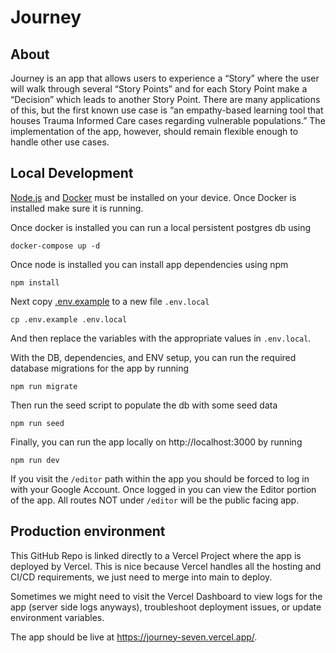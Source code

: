 # Journey

## About

Journey is an app that allows users to experience a “Story” where the user will walk through several “Story Points” and
for each Story Point make a “Decision” which leads to another Story Point. There are many applications of this, but the
first known use case is “an empathy-based learning tool that houses Trauma Informed Care cases regarding vulnerable
populations.” The implementation of the app, however, should remain flexible enough to handle other use cases.

## Local Development

[Node.js](https://nodejs.org/en/download) and [Docker](https://docs.docker.com/get-docker/) must be installed on your
device. Once Docker is installed make sure it is running.

Once docker is installed you can run a local persistent postgres db using

```shell
docker-compose up -d
```

Once node is installed you can install app dependencies using npm

```shell
npm install
```

Next copy [.env.example](.env.example) to a new file `.env.local`

```shell
cp .env.example .env.local
```

And then replace the variables with the appropriate values in `.env.local`.

With the DB, dependencies, and ENV setup, you can run the required database migrations for the app by running

```shell
npm run migrate
```

Then run the seed script to populate the db with some seed data

```shell
npm run seed
```

Finally, you can run the app locally on http://localhost:3000 by running

```shell
npm run dev
```

If you visit the `/editor` path within the app you should be forced to log in with your Google Account. Once logged in
you can view the Editor portion of the app. All routes NOT under `/editor` will be the public facing app.

## Production environment

This GitHub Repo is linked directly to a Vercel Project where the app is deployed by Vercel. This is nice because Vercel
handles all the hosting and CI/CD requirements, we just need to merge into main to deploy.

Sometimes we might need to visit the Vercel Dashboard to view logs for the app (server side logs anyways), troubleshoot
deployment issues, or update environment variables.

The app should be live at https://journey-seven.vercel.app/.